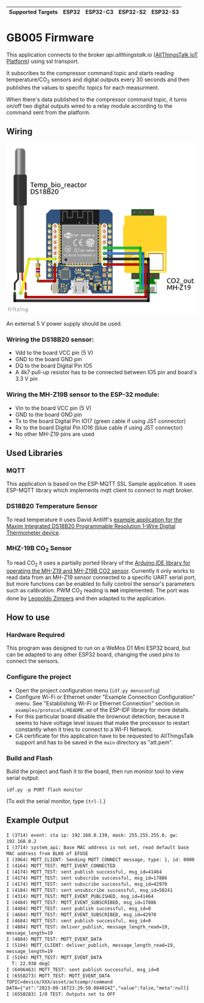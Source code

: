 | Supported Targets | ESP32 | ESP32-C3 | ESP32-S2 | ESP32-S3 |
| ----------------- | ----- | -------- | -------- | -------- |

# GB005 Firmware 

This application connects to the broker _api.allthingstalk.io_ ([AllThingsTalk IoT Platform](https://maker.allthingstalk.com/)) using ssl transport. 

It subscribes to the compressor command topic and starts reading temperature/CO<sub>2</sub> sensors and digital outputs every 30 seconds and then publishes the values to specific topics for each measurment.

When there's data published to the compressor command topic, it turns on/off two digital outputs wired to a relay module according to the command sent from the platform.

## Wiring
![Circuit Diagram](img/connections.png)

An external 5 V power supply should be used.

### Wriring the DS18B20 sensor:
- Vdd to the board VCC pin (5 V)
- GND to the board GND pin
- DQ to the board Digital Pin IO5
- A 4k7 pull-up resistor has to be connected between IO5 pin and board's 3.3 V pin

### Wiring the MH-Z19B sensor to the ESP-32 module:
- Vin to the board VCC pin (5 V)
- GND to the board GND pin
- Tx to the board Digital Pin IO17 (green cable if using JST connector)
- Rx to the board Digital Pin IO16 (blue cable if using JST connector)
- No other MH-Z19 pins are used

## Used Libraries

### MQTT
This application is based on the ESP-MQTT SSL Sample application. It uses ESP-MQTT library which implements mqtt client to connect to mqtt broker.

### DS18B20 Temperature Sensor
To read temperature it uses David Antliff's [example application for the Maxim Integrated DS18B20 Programmable Resolution 1-Wire Digital Thermometer device](https://github.com/DavidAntliff/esp32-ds18b20-example).

### MHZ-19B CO<sub>2</sub> Sensor
To read CO<sub>2</sub> it uses a partially ported library of the [Arduino IDE library for operating the MH-Z19 and MH-Z19B CO2 sensor](https://github.com/crisap94/MHZ19/tree/master). 
Currently it only works to read data from an MH-Z19 sensor connected to a specific UART serial port, but more functions can be enabled to fully control the sensor's parameters such as calibration. 
PWM CO<sub>2</sub> reading is **not** implemented.
The port was done by [Leopoldo Zimpers](https://github.com/lzimperz/) and then adapted to the application.

## How to use

### Hardware Required

This program was designed to run on a WeMos D1 Mini ESP32 board, but can be adapted to any other ESP32 board, changing the used pins to connect the sensors.

### Configure the project

* Open the project configuration menu (`idf.py menuconfig`)
* Configure Wi-Fi or Ethernet under "Example Connection Configuration" menu. See "Establishing Wi-Fi or Ethernet Connection" section in `examples/protocols/README.md` of the ESP-IDF library for more details.
* For this particular board disable the brownout detection, because it seems to have voltage level issues that make the processor to restart constantly when it tries to connect to a WI-FI Network.
* CA certificate for this application have to be requested to AllThingsTalk support and has to be saved in the `main` directory as "att.pem".

### Build and Flash

Build the project and flash it to the board, then run monitor tool to view serial output:

```
idf.py -p PORT flash monitor
```

(To exit the serial monitor, type ``Ctrl-]``.)

## Example Output

```
I (3714) event: sta ip: 192.168.0.139, mask: 255.255.255.0, gw: 192.168.0.2
I (3714) system_api: Base MAC address is not set, read default base MAC address from BLK0 of EFUSE
I (3964) MQTT_CLIENT: Sending MQTT CONNECT message, type: 1, id: 0000
I (4164) MQTT_TEST: MQTT_EVENT_CONNECTED
I (4174) MQTT_TEST: sent publish successful, msg_id=41464
I (4174) MQTT_TEST: sent subscribe successful, msg_id=17886
I (4174) MQTT_TEST: sent subscribe successful, msg_id=42970
I (4184) MQTT_TEST: sent unsubscribe successful, msg_id=50241
I (4314) MQTT_TEST: MQTT_EVENT_PUBLISHED, msg_id=41464
I (4484) MQTT_TEST: MQTT_EVENT_SUBSCRIBED, msg_id=17886
I (4484) MQTT_TEST: sent publish successful, msg_id=0
I (4684) MQTT_TEST: MQTT_EVENT_SUBSCRIBED, msg_id=42970
I (4684) MQTT_TEST: sent publish successful, msg_id=0
I (4884) MQTT_TEST: deliver_publish, message_length_read=19, message_length=19
I (4884) MQTT_TEST: MQTT_EVENT_DATA
I (5194) MQTT_CLIENT: deliver_publish, message_length_read=19, message_length=19
I (5194) MQTT_TEST: MQTT_EVENT_DATA
  T: 22.938 degC
I (6496463) MQTT_TEST: sent publish successful, msg_id=0
I (6558273) MQTT_TEST: MQTT_EVENT_DATA
TOPIC=device/XXX/asset/actcompr/command
DATA={"at":"2023-09-16T23:29:50.084014Z","value":false,"meta":null}
I (6558283) I/O TEST: Outputs set to OFF
```


